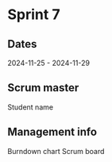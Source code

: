 # Sprint 7
## Dates
2024-11-25 - 2024-11-29

## Scrum master
Student name

## Management info
Burndown chart
Scrum board

